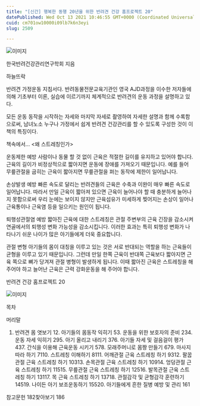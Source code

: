 ```yaml
---
title: "[신간] 행복한 동행 20년을 위한 반려견 건강 홈프로젝트 20"
datePublished: Wed Oct 13 2021 10:46:55 GMT+0000 (Coordinated Universal Time)
cuid: cm701ow10000i09lb7k6n3eyi
slug: 2509

---
```



![이미지](https://cdn.hashnode.com/res/hashnode/image/upload/v1739251924077/2945a613-5a45-4c1d-9b6d-85926054f1a8.jpeg)

한국반려건강관리연구학회 지음

하늘뜨락

반려견 가정운동 지침서다. 반려동물전문교육기관인 영국 AJD과정을 이수한 저자들에 의해 기초부터 이론, 실습에 이르기까지 체계적으로 반려견의 운동 과정을 설명하고 있다.

모든 운동 동작을 시작하는 자세와 마지막 자세로 촬영하여 자세한 설명과 함께 수록함으로써, 남녀노소 누구나 가정에서 쉽게 반려견 건강관리를 할 수 있도록 구성한 것이 이 책의 특징이다.

책속에서... <왜 스트레칭인가>

운동제한 예방 사람이나 동물 할 것 없이 근육은 적절한 길이를 유지하고 있어야 합니다. 근육의 길이가 비정상적으로 짧아지면 운동에 장애를 가져오기 때문입니다. 예를 들어 무릎관절을 굽히는 근육이 짧아지면 무릎관절을 펴는 동작에 제한이 일어납니다.

손상발생 예방 빠른 속도로 달리는 반려견들의 근육은 수축과 이완이 매우 빠른 속도로 일어납니다. 따라서 만일 근육이 짧아져 있으면 근육이 늘어나야 할 때 충분하게 늘어나지 못함으로써 우리 눈에는 보이지 않지만 근육섬유가 미세하게 찢어지는 손상이 일어나 근육통이나 근육염 등을 일으키는 원인이 됩니다.

퇴행성관절염 예방 짧아진 근육에 대한 스트레칭은 관절 주변부의 근육 긴장을 감소시켜 연골에서의 퇴행성 변화 가능성을 감소시킵니다. 이러한 효과는 특히 퇴행성 변화가 나타나기 쉬운 나이가 많은 아기들에게 더욱 중요합니다.

관절 변형 아기들의 몸이 대칭을 이루고 있는 것은 서로 반대되는 역할을 하는 근육들이 균형을 이루고 있기 때문입니다. 그런데 만일 한쪽 근육이 반대쪽 근육보다 짧아지면 근육 쪽으로 뼈가 당겨져 관절 병형이 발생하게 됩니다. 이때 짧아진 근육은 스트레칭을 해 주어야 하고 늘어난 근육은 근력 강화운동을 해 주어야 합니다.

반려견 건강 홈프로젝트 20

![이미지](https://cdn.hashnode.com/res/hashnode/image/upload/v1739251925891/4340cf40-27e8-4e2b-843d-775f7627d48e.jpeg)

목차

머리말

1. 반려견 몸 엿보기 12. 아기들의 몸동작 익히기 53. 운동을 위한 보호자의 준비 234. 운동 자세 익히기 295. 아기 올리고 내리기 376. 아기들 자세 및 걸음걸이 평가 437. 간식을 이용해 근육운동 시키기 578. 모래주머니로 몸짱 만들기 679. 마사지 따라 하기 7110. 스트레칭 이해하기 8111. 어깨관절 근육 스트레칭 하기 9312. 팔꿉관절 근육 스트레칭 하기 10313. 손목관절 근육 스트레칭 하기 10914. 엉덩관절 근육 스트레칭 하기 11515. 무릎관절 근육 스트레칭 하기 12516. 발목관절 근육 스트레칭 하기 13117. 목 근육 스트레칭 하기 13718. 관절감각 및 균형감각 훈련하기 14519. 나이든 아기 보조운동하기 15520. 아기들에게 흔한 질병 예방 및 관리 161

참고문헌 182찾아보기 186
